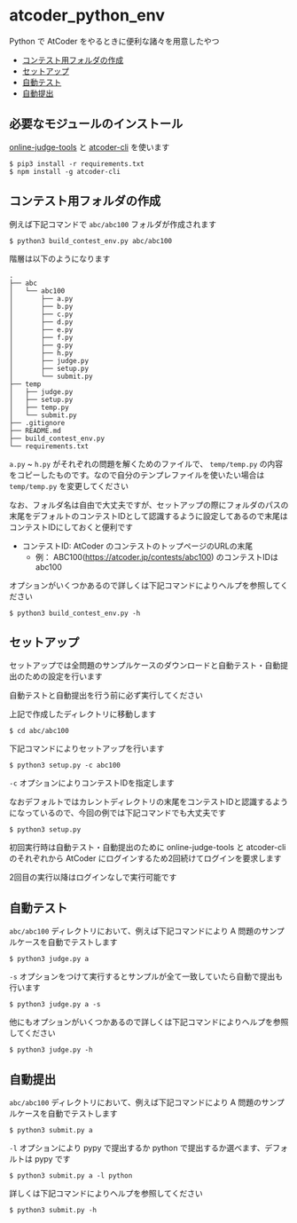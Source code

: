 # atcoder_python_env

Python で AtCoder をやるときに便利な諸々を用意したやつ
- [コンテスト用フォルダの作成](#コンテスト用フォルダの作成)
- [セットアップ](#セットアップ)
- [自動テスト](#自動テスト)
- [自動提出](#自動提出)


## 必要なモジュールのインストール

[online-judge-tools](https://github.com/online-judge-tools/oj) と [atcoder-cli](https://github.com/Tatamo/atcoder-cli) を使います

```
$ pip3 install -r requirements.txt
$ npm install -g atcoder-cli
```


## コンテスト用フォルダの作成

例えば下記コマンドで `abc/abc100` フォルダが作成されます

```
$ python3 build_contest_env.py abc/abc100
```

階層は以下のようになります
```
.
├── abc
│   └── abc100
│       ├── a.py
│       ├── b.py
│       ├── c.py
│       ├── d.py
│       ├── e.py
│       ├── f.py
│       ├── g.py
│       ├── h.py
│       ├── judge.py
│       ├── setup.py
│       └── submit.py
├── temp
│   ├── judge.py
│   ├── setup.py
│   ├── temp.py
│   └── submit.py
├── .gitignore
├── README.md
├── build_contest_env.py
└── requirements.txt
```

`a.py` ~ `h.py` がそれぞれの問題を解くためのファイルで、 `temp/temp.py` の内容をコピーしたものです。なので自分のテンプレファイルを使いたい場合は `temp/temp.py` を変更してください

なお、フォルダ名は自由で大丈夫ですが、セットアップの際にフォルダのパスの末尾をデフォルトのコンテストIDとして認識するように設定してあるので末尾はコンテストIDにしておくと便利です
- コンテストID: AtCoder のコンテストのトップページのURLの末尾
  - 例： ABC100(https://atcoder.jp/contests/abc100) のコンテストIDはabc100

オプションがいくつかあるので詳しくは下記コマンドによりヘルプを参照してください

```
$ python3 build_contest_env.py -h
```


## セットアップ

セットアップでは全問題のサンプルケースのダウンロードと自動テスト・自動提出のための設定を行います

自動テストと自動提出を行う前に必ず実行してください

上記で作成したディレクトリに移動します

```
$ cd abc/abc100
```

下記コマンドによりセットアップを行います

```
$ python3 setup.py -c abc100
```

`-c` オプションによりコンテストIDを指定します

なおデフォルトではカレントディレクトリの末尾をコンテストIDと認識するようになっているので、今回の例では下記コマンドでも大丈夫です

```
$ python3 setup.py
```

初回実行時は自動テスト・自動提出のために online-judge-tools と atcoder-cli のそれぞれから AtCoder にログインするため2回続けてログインを要求します

2回目の実行以降はログインなしで実行可能です


## 自動テスト

`abc/abc100` ディレクトリにおいて、例えば下記コマンドにより A 問題のサンプルケースを自動でテストします

```
$ python3 judge.py a
```

`-s` オプションをつけて実行するとサンプルが全て一致していたら自動で提出も行います

```
$ python3 judge.py a -s
```

他にもオプションがいくつかあるので詳しくは下記コマンドによりヘルプを参照してください

```
$ python3 judge.py -h
```


## 自動提出

`abc/abc100` ディレクトリにおいて、例えば下記コマンドにより A 問題のサンプルケースを自動でテストします

```
$ python3 submit.py a
```

`-l` オプションにより pypy で提出するか python で提出するか選べます、デフォルトは pypy です

```
$ python3 submit.py a -l python
```

詳しくは下記コマンドによりヘルプを参照してください

```
$ python3 submit.py -h
```
